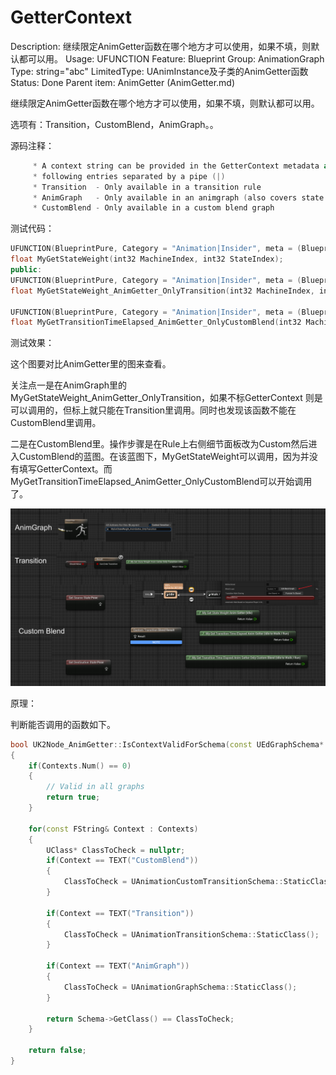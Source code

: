 # GetterContext

Description: 继续限定AnimGetter函数在哪个地方才可以使用，如果不填，则默认都可以用。
Usage: UFUNCTION
Feature: Blueprint
Group: AnimationGraph
Type: string="abc"
LimitedType: UAnimInstance及子类的AnimGetter函数
Status: Done
Parent item: AnimGetter (AnimGetter.md)

继续限定AnimGetter函数在哪个地方才可以使用，如果不填，则默认都可以用。

选项有：Transition，CustomBlend，AnimGraph。。

源码注释：

```cpp
	 * A context string can be provided in the GetterContext metadata and can contain any (or none) of the
	 * following entries separated by a pipe (|)
	 * Transition  - Only available in a transition rule
	 * AnimGraph   - Only available in an animgraph (also covers state anim graphs)
	 * CustomBlend - Only available in a custom blend graph
```

测试代码：

```cpp
UFUNCTION(BlueprintPure, Category = "Animation|Insider", meta = (BlueprintThreadSafe))
float MyGetStateWeight(int32 MachineIndex, int32 StateIndex);
public:
UFUNCTION(BlueprintPure, Category = "Animation|Insider", meta = (BlueprintInternalUseOnly = "true", AnimGetter, GetterContext = "Transition", BlueprintThreadSafe))
float MyGetStateWeight_AnimGetter_OnlyTransition(int32 MachineIndex, int32 StateIndex);

UFUNCTION(BlueprintPure, Category = "Animation|Insider", meta = (BlueprintInternalUseOnly = "true", AnimGetter, GetterContext = "CustomBlend", BlueprintThreadSafe))
float MyGetTransitionTimeElapsed_AnimGetter_OnlyCustomBlend(int32 MachineIndex, int32 TransitionIndex);
```

测试效果：

这个图要对比AnimGetter里的图来查看。

关注点一是在AnimGraph里的MyGetStateWeight_AnimGetter_OnlyTransition，如果不标GetterContext 则是可以调用的，但标上就只能在Transition里调用。同时也发现该函数不能在CustomBlend里调用。

二是在CustomBlend里。操作步骤是在Rule上右侧细节面板改为Custom然后进入CustomBlend的蓝图。在该蓝图下，MyGetStateWeight可以调用，因为并没有填写GetterContext。而MyGetTransitionTimeElapsed_AnimGetter_OnlyCustomBlend可以开始调用了。

![Untitled](GetterContext/Untitled.png)

原理：

判断能否调用的函数如下。

```cpp
bool UK2Node_AnimGetter::IsContextValidForSchema(const UEdGraphSchema* Schema) const
{
	if(Contexts.Num() == 0)
	{
		// Valid in all graphs
		return true;
	}
	
	for(const FString& Context : Contexts)
	{
		UClass* ClassToCheck = nullptr;
		if(Context == TEXT("CustomBlend"))
		{
			ClassToCheck = UAnimationCustomTransitionSchema::StaticClass();
		}

		if(Context == TEXT("Transition"))
		{
			ClassToCheck = UAnimationTransitionSchema::StaticClass();
		}

		if(Context == TEXT("AnimGraph"))
		{
			ClassToCheck = UAnimationGraphSchema::StaticClass();
		}

		return Schema->GetClass() == ClassToCheck;
	}

	return false;
}
```